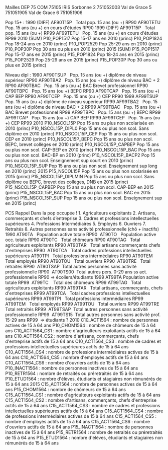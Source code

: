 Mailles
	DEP 75
	COM 75105
	IRIS
		Sorbonne 2		751052003
		Val de Grace 5	751051905
		Val de Grace 6	751051906

Pop 15+ :
	1990 (DIFF)
		AF90T15P   Total pop. 15 ans (ou +) RP90
		AF90TETU   Pop. 15 ans (ou +) en cours d'études RP90
	1999 (DIFF)
		AF99T15P   Total pop. 15 ans (ou +) RP99
		AF99TETU   Pop. 15 ans (ou +) en cours d'études RP99
	2010 (SUM)
		P10_POP1517	Pop 15-17 ans en 2010 (princ)
		P10_POP1824	Pop 18-24 ans en 2010 (princ)
		P10_POP2529	Pop 25-29 ans en 2010 (princ)
		P10_POP30P	Pop 30 ans ou plus en 2010 (princ)
	2015 (SUM)
		P15_POP1517	Pop 15-17 ans en 2015 (princ)
		P15_POP1824	Pop 18-24 ans en 2015 (princ)
		P15_POP2529	Pop 25-29 ans en 2015 (princ)
		P15_POP30P	Pop 30 ans ou plus en 2015 (princ)


Niveau dipl :
	1990
		AF90TSUP   Pop. 15 ans (ou +) diplôme de niveau supérieur RP90
		AF90TBA2   Pop. 15 ans (ou +) diplôme de niveau BAC + 2 RP90
		AF90TBAC   Pop. 15 ans (ou +) BAC Brevet professionnel RP90
		AF90TBPC   Pop. 15 ans (ou +) BEPC RP90
		AF90TCAP   Pop. 15 ans (ou +) CAP BEP RP90
		AF90TCEP   Pop. 15 ans (ou +) CEP RP90
	1999
		AF99TSUP   Pop. 15 ans (ou +) diplôme de niveau supérieur RP99
		AF99TBA2   Pop. 15 ans (ou +) diplôme de niveau BAC + 2 RP99
		AF99TBAC   Pop. 15 ans (ou +) BAC Brevet professionnel RP99
		AF99TBPC   Pop. 15 ans (ou +) BEPC RP99
		AF99TCAP   Pop. 15 ans (ou +) CAP BEP RP99
		AF99TCEP   Pop. 15 ans (ou +) CEP RP99
	2010
		P10_NSCOL15P		Pop 15 ans ou plus non scolarisée en 2010 (princ)
		P10_NSCOL15P_DIPL0	Pop 15 ans ou plus non scol. Sans diplôme en 2010 (princ)
		P10_NSCOL15P_CEP	Pop 15 ans ou plus non scol. CEP en 2010 (princ)
		P10_NSCOL15P_BEPC	Pop 15 ans ou plus non scol. BEPC, brevet collèges en 2010 (princ)
		P10_NSCOL15P_CAPBEP	Pop 15 ans ou plus non scol. CAP-BEP en 2010 (princ)
		P10_NSCOL15P_BAC	Pop 15 ans ou plus non scol. BAC-BP en 2010 (princ)
		P10_NSCOL15P_BACP2	Pop 15 ans ou plus non scol. Enseignement sup court en 2010 (princ)
		P10_NSCOL15P_SUP	Pop 15 ans ou plus non scol. Enseignement sup long en 2010 (princ)
	2015
		P15_NSCOL15P			Pop 15 ans ou plus non scolarisée en 2015 (princ)
		P15_NSCOL15P_DIPLMIN	Pop 15 ans ou plus non scol. Sans diplôme ou BEPC, brevet des collèges, DNB en 2015 (princ)
		P15_NSCOL15P_CAPBEP		Pop 15 ans ou plus non scol. CAP-BEP en 2015 (princ)
		P15_NSCOL15P_BAC		Pop 15 ans ou plus non scol. BAC en 2015 (princ)
		P15_NSCOL15P_SUP		Pop 15 ans ou plus non scol. Enseignement sup en 2015 (princ)

PCS
	Rappel
		Dans la pop occupée !
		1. Agriculteurs exploitants
		2. Artisans, commerçants et chefs d’entreprise
		3. Cadres et professions intellectuelles supérieures
		4. Professions Intermédiaires
		5. Employés
		6. Ouvriers
		7. Retraités
		8. Autres personnes sans activité professionnelle (chô + inactifs)
	1990
		AT90TA   Population active totale RP90 
		AT90TO   Population active occ. totale RP90
		AT90TC   Total chômeurs RP90
		AT90TAG   Total agriculteurs exploitants RP90
		AT90TAR   Total artisans commerçants chefs d'entreprises RP90 
		AT90TCA   Total cadres professions intellectuelles supérieures 
		AT90TPI   Total professions intermédiaires RP90
		AT90TEM   Total employés RP90
		AT90TOU   Total ouvriers RP90 
		AT90TRE   Total retraités RP90 
		AT90TSAP  Total autres personnes sans activité professionnelle RP90 
		AT90TS00  Total autres pers. 0-29 ans ss act. professionnelle RP90 => écoliers/étudiants
	1999
		AT99TA    Population active totale RP99 
		AT99TC    Total des chômeurs RP99
		AT99TAG   Total agriculteurs exploitants RP99
		AT99TAR   Total artisans, commerçants, chefs d'entreprises RP99
		AT99TCA   Total cadres professions intellectuelles supérieures RP99
		AT99TPI   Total professions intermédiaires RP99
		AT99TEM   Total employés RP99
		AT99TOU   Total ouvriers RP99
		AT99TRE   Total retraités RP99 
		AT99TSAP  Total autres personnes sans activité professionnelle RP99 
		AT99TS15  Total autres personnes sans activité prof. 15-29 ans RP99  => étudiants ?
	2010
		C10_ACT1564 : nombre de personnes actives de 15 à 64 ans
		P10_CHOM1564 : nombre de chômeurs de 15 à 64 ans
		C10_ACT1564_CS1 : nombre d'agriculteurs exploitants actifs de 15 à 64 ans
		C10_ACT1564_CS2 : nombre d'artisans, commerçants, chefs d'entreprise actifs de 15 à 64 ans
		C10_ACT1564_CS3 : nombre de cadres et professions intellectuelles supérieures actifs de 15 à 64 ans
		C10_ACT1564_CS4 : nombre de professions intermédiaires actives de 15 à 64 ans
		C10_ACT1564_CS5 : nombre d'employés actifs de 15 à 64 ans
		C10_ACT1564_CS6 : nombre d'ouvriers actifs de 15 à 64 ans
		P10_INACT1564 : nombre de personnes inactives de 15 à 64 ans
		P10_RETR1564 : nombre de retraités ou préretraités de 15 à 64 ans
		P10_ETUD1564 : nombre d'élèves, étudiants et stagiaires non rémunérés de 15 à 64 ans
	2015
		C15_ACT1564 : nombre de personnes actives de 15 à 64 ans
		P15_CHOM1564 : nombre de chômeurs de 15 à 64 ans
		C15_ACT1564_CS1 : nombre d'agriculteurs exploitants actifs de 15 à 64 ans
		C15_ACT1564_CS2 : nombre d'artisans, commerçants, chefs d'entreprise actifs de 15 à 64 ans
		C15_ACT1564_CS3 : nombre de cadres et professions intellectuelles supérieures actifs de 15 à 64 ans
		C15_ACT1564_CS4 : nombre de professions intermédiaires actives de 15 à 64 ans
		C15_ACT1564_CS5 : nombre d'employés actifs de 15 à 64 ans
		C15_ACT1564_CS6 : nombre d'ouvriers actifs de 15 à 64 ans
		P15_INACT1564 : nombre de personnes inactives de 15 à 64 ans
		P15_RETR1564 : nombre de retraités ou préretraités de 15 à 64 ans
		P15_ETUD1564 : nombre d'élèves, étudiants et stagiaires non rémunérés de 15 à 64 ans

